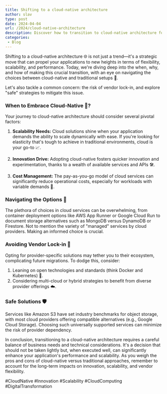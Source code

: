 ```yaml
---
title: Shifting to a cloud-native architecture
author: slav
type: post
date: 2024-04-04
url: /2024/cloud-native-architecture
description: Discover how to transition to cloud-native architecture for improved scalability and innovation. Learn to avoid vendor lock-in with strategic choices in technology
categories:
 - Blog
---
```


Shifting to a cloud-native architecture 🌐 is not just a trend—it's a strategic move that can propel your applications to new heights in terms of flexibility, scalability, and performance. Today, we're diving deep into the when, why, and how of making this crucial transition, with an eye on navigating the choices between cloud-native and traditional setups 🚀.

Let's also tackle a common concern: the risk of vendor lock-in, and explore "safe" strategies to mitigate this issue.

### When to Embrace Cloud-Native 🤔?

Your journey to cloud-native architecture should consider several pivotal factors:

1. **Scalability Needs:** Cloud solutions shine when your application demands the ability to scale dynamically with ease. If you're looking for elasticity that's tough to achieve in traditional environments, cloud is your go-to 📈.

2. **Innovation Drive:** Adopting cloud-native fosters quicker innovation and experimentation, thanks to a wealth of available services and APIs 🛠️.

3. **Cost Management:** The pay-as-you-go model of cloud services can significantly reduce operational costs, especially for workloads with variable demands 💸.

### Navigating the Options 🧭

The plethora of choices in cloud services can be overwhelming, from container deployment options like AWS App Runner or Google Cloud Run to document storage alternatives such as MongoDB versus DynamoDB or Firestore. Not to mention the variety of "managed" services by cloud providers. Making an informed choice is crucial.

### Avoiding Vendor Lock-in 🚫

Opting for provider-specific solutions may tether you to their ecosystem, complicating future migrations. To dodge this, consider:

1. Leaning on open technologies and standards (think Docker and Kubernetes) 🌟.
2. Considering multi-cloud or hybrid strategies to benefit from diverse provider offerings ☁️.

### Safe Solutions 🛡️

Services like Amazon S3 have set industry benchmarks for object storage, with most cloud providers offering compatible alternatives (e.g., Google Cloud Storage). Choosing such universally supported services can minimize the risk of provider dependency.

In conclusion, transitioning to a cloud-native architecture requires a careful balance of business needs and technical considerations. It's a decision that should not be taken lightly but, when executed well, can significantly enhance your application's performance and scalability. As you weigh the pros and cons of cloud-native versus traditional approaches, remember to account for the long-term impacts on innovation, scalability, and vendor flexibility.

#CloudNative #Innovation #Scalability #CloudComputing #DigitalTransformation